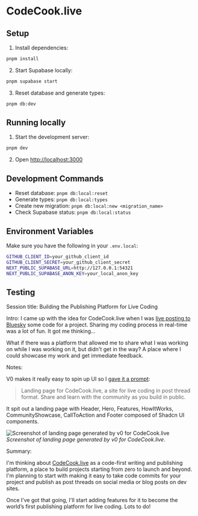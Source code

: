 # CodeCook.live

## Setup

1. Install dependencies:
```bash
pnpm install
```

2. Start Supabase locally:
```bash
pnpm supabase start
```

3. Reset database and generate types:
```bash
pnpm db:dev
```

## Running locally

1. Start the development server:
```bash
pnpm dev
```

2. Open [http://localhost:3000](http://localhost:3000)

## Development Commands

- Reset database: `pnpm db:local:reset`
- Generate types: `pnpm db:local:types`
- Create new migration: `pnpm db:local:new <migration_name>`
- Check Supabase status: `pnpm db:local:status`

## Environment Variables

Make sure you have the following in your `.env.local`:
```bash
GITHUB_CLIENT_ID=your_github_client_id
GITHUB_CLIENT_SECRET=your_github_client_secret
NEXT_PUBLIC_SUPABASE_URL=http://127.0.0.1:54321
NEXT_PUBLIC_SUPABASE_ANON_KEY=your_local_anon_key
```

## Testing

Session title:
Building the Publishing Platform for Live Coding

Intro:
I came up with the idea for CodeCook.live when I was [live posting to Bluesky](https://bsky.app/profile/johnnybuilds.bsky.social/post/3lct4orsaqc25) some code for a project. Sharing my coding process in real-time was a lot of fun. It got me thinking...

What if there was a platform that allowed me to share what I was working on while I was working on it, but didn't get in the way? A place where I could showcase my work and get immediate feedback. 

Notes:

V0 makes it really easy to spin up UI so I [gave it a prompt](https://v0.dev/chat/OMHzSZls86A?b=b_kYHGhXeupDf):

> Landing page for CodeCook.live, a site for live coding in post thread format. Share and learn with the community as you build in public.

It spit out a landing page with Header, Hero, Features, HowItWorks, CommunityShowcase, CallToAction and Footer composed of Shadcn UI components.

![Screenshot of landing page generated by v0 for CodeCook.live](https://codethreads.s3.us-east-2.amazonaws.com/thread-images/johnnybuilds/1735506232804.png)
*Screenshot of landing page generated by v0 for CodeCook.live*.

Summary:

I'm thinking about [CodeCook.live](https://codecook.live) as a code-first writing and publishing platform, a place to build projects starting from zero to launch and beyond. I'm planning to start with making it easy to take code commits for your project and publish as post threads on social media or blog posts on dev sites.

Once I’ve got that going, I'll start adding features for it to become the world’s first publishing platform for live coding. Lots to do!